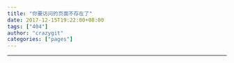 ```yaml
---
title: "你要访问的页面不存在了"
date: 2017-12-15T19:22:00+08:00
tags: ["404"]
author: "crazygit"
categories: ["pages"]
---
```


<hr>

<script type="text/javascript" src="http://www.qq.com/404/search_children.js" charset="utf-8"></script>
